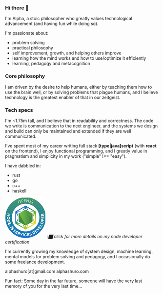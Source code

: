 ### Hi there 👋

I'm Alpha, a stoic philosopher who greatly values technological advancement (and having fun while doing so).

I'm passionate about:
- problem solving
- practical philosophy
- self improvement, growth, and helping others improve
- learning how the mind works and how to use/optimize it efficiently
- learning, pedagogy and metacognition

### Core philosophy

I am driven by the desire to help humans, either by teaching them how to use the brain well, or by solving problems that plague humans, and I believe technology is the greatest enabler of that in our zeitgeist.

### Tech specs

I'm ~1.75m tall, and I believe that in readability and correctness. The code we write is communication to the next engineer, and the systems we design and build can only be maintained and extended if they are well communicated.

I've spent most of my career writing full stack **[type|java]script** (with **react** on the frontend), I enjoy functional programming, and I greatly value in pragmatism and simplicity in my work ("simple" !== "easy").

I have dabbled in:
- rust
- go
- c++
- haskell

[![](jsnsd-openjs-node-js-services-developer.png)](https://www.youracclaim.com/badges/b3f92720-7d39-43f7-99c5-106680137a30/public_url)
*👆🏿 click for more details on my node developer certification*

I'm currently growing my knowledge of system design, machine learning, mental models for problem solving and pedagogy, and I occasionally do some freelance development.

alphashuro[at]gmail.com
alphashuro.com

Fun fact: Some day in the far future, someone will have the very last memory of you for the very last time...

<!--
**alphashuro/alphashuro** is a ✨ _special_ ✨ repository because its `README.md` (this file) appears on your GitHub profile.

Here are some ideas to get you started:

- 🔭 I’m currently working on ...
- 🌱 I’m currently learning ...
- 👯 I’m looking to collaborate on ...
- 🤔 I’m looking for help with ...
- 💬 Ask me about ...
- 📫 How to reach me: ...
- 😄 Pronouns: ...
- ⚡ Fun fact: ...
-->
